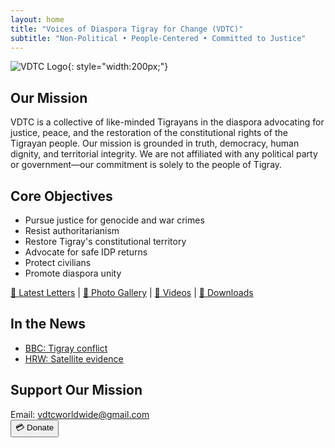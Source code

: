 ```yaml
---
layout: home
title: "Voices of Diaspora Tigray for Change (VDTC)"
subtitle: "Non-Political • People-Centered • Committed to Justice"
---
```


![VDTC Logo](/assets/logo.png){: style="width:200px;"}

## Our Mission  
VDTC is a collective of like-minded Tigrayans in the diaspora advocating for justice, peace, and the restoration of the constitutional rights of the Tigrayan people. Our mission is grounded in truth, democracy, human dignity, and territorial integrity. We are not affiliated with any political party or government—our commitment is solely to the people of Tigray.

## Core Objectives  
- Pursue justice for genocide and war crimes  
- Resist authoritarianism  
- Restore Tigray's constitutional territory  
- Advocate for safe IDP returns  
- Protect civilians  
- Promote diaspora unity  

[📜 Latest Letters](/letters) | [📸 Photo Gallery](/gallery) | [🎥 Videos](/videos) | [📂 Downloads](/downloads)

## In the News  
- [BBC: Tigray conflict](https://www.bbc.com/news/world-africa-54964378)  
- [HRW: Satellite evidence](https://www.hrw.org/news/2021/03/05/ethiopia-new-satellite-images-show-fire-damage-tigray)  

## Support Our Mission  
Email: [vdtcworldwide@gmail.com](mailto:vdtcworldwide@gmail.com)  
<button onclick="window.location.href='#'">💳 Donate</button> 


